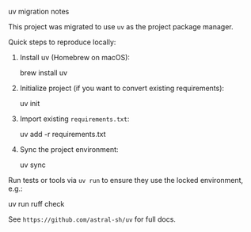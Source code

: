 uv migration notes

This project was migrated to use `uv` as the project package manager.

Quick steps to reproduce locally:

1. Install uv (Homebrew on macOS):

   brew install uv

2. Initialize project (if you want to convert existing requirements):

   uv init

3. Import existing `requirements.txt`:

   uv add -r requirements.txt

4. Sync the project environment:

   uv sync

Run tests or tools via `uv run` to ensure they use the locked environment, e.g.:

   uv run ruff check

See `https://github.com/astral-sh/uv` for full docs.
